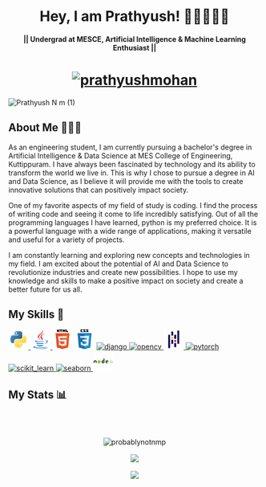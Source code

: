 <h1 align="center">Hey, I am  Prathyush! 👋🏼🧑🏻‍💻 </h1>
<h4 align="center">|| Undergrad at MESCE, Artificial Intelligence & Machine Learning Enthusiast ||</h4>
<h1 align="center">  <a href="https://twitter.com/prathyushnmohan" target="blank"><img src="https://img.shields.io/twitter/follow/prathyushnmohan?logo=twitter&style=for-the-badge" alt="prathyushmohan" /></a> </h1>
 

![Prathyush N m (1)](https://user-images.githubusercontent.com/85440373/151523098-8805ec66-2b25-43d4-acae-fb163d9b513e.png)


## About Me 👨🏻‍🎓

As an engineering student, I am currently pursuing a bachelor's degree in Artificial Intelligence & Data Science at MES College of Engineering, Kuttippuram. I have always been fascinated by technology and its ability to transform the world we live in. This is why I chose to pursue a degree in AI and Data Science, as I believe it will provide me with the tools to create innovative solutions that can positively impact society.

One of my favorite aspects of my field of study is coding. I find the process of writing code and seeing it come to life incredibly satisfying. Out of all the programming languages I have learned, python is my preferred choice. It is a powerful language with a wide range of applications, making it versatile and useful for a variety of projects.

I am constantly learning and exploring new concepts and technologies in my field. I am excited about the potential of AI and Data Science to revolutionize industries and create new possibilities. I hope to use my knowledge and skills to make a positive impact on society and create a better future for us all.

## My Skills 🍳

<p align="left"> <a href="https://www.w3schools.com/css/" target="_blank" rel="noreferrer"> <a href="https://www.python.org" target="_blank" rel="noreferrer"> <img src="https://raw.githubusercontent.com/devicons/devicon/master/icons/python/python-original.svg" alt="python" width="40" height="40"/> </a> <a href="https://www.w3.org/html/" target="_blank" rel="noreferrer"> <a href="https://www.java.com" target="_blank" rel="noreferrer"> <img src="https://raw.githubusercontent.com/devicons/devicon/master/icons/java/java-original.svg" alt="java" width="40" height="40"/> </a> <img src="https://raw.githubusercontent.com/devicons/devicon/master/icons/html5/html5-original-wordmark.svg" alt="html5" width="40" height="40"/> </a>
 <img src="https://raw.githubusercontent.com/devicons/devicon/master/icons/css3/css3-original-wordmark.svg" alt="css3" width="40" height="40"/> <a href="https://www.djangoproject.com/" target="_blank" rel="noreferrer"> <img src="https://cdn.worldvectorlogo.com/logos/django.svg" alt="django" width="40" height="40"/> </a> </a> <a href="https://opencv.org/" target="_blank" rel="noreferrer"> <img src="https://www.vectorlogo.zone/logos/opencv/opencv-icon.svg" alt="opencv" width="40" height="40"/> </a> <a href="https://pandas.pydata.org/" target="_blank" rel="noreferrer"> <img src="https://raw.githubusercontent.com/devicons/devicon/2ae2a900d2f041da66e950e4d48052658d850630/icons/pandas/pandas-original.svg" alt="pandas" width="40" height="40"/> </a>  <a href="https://pytorch.org/" target="_blank" rel="noreferrer"> <img src="https://www.vectorlogo.zone/logos/pytorch/pytorch-icon.svg" alt="pytorch" width="40" height="40"/> </a> <a href="https://scikit-learn.org/" target="_blank" rel="noreferrer"> <img src="https://upload.wikimedia.org/wikipedia/commons/0/05/Scikit_learn_logo_small.svg" alt="scikit_learn" width="40" height="40"/> </a> <a href="https://seaborn.pydata.org/" target="_blank" rel="noreferrer"> <img src="https://seaborn.pydata.org/_images/logo-mark-lightbg.svg" alt="seaborn" width="40" height="40"/> </a>  <a href="https://nodejs.org" target="_blank" rel="noreferrer"> <img src="https://raw.githubusercontent.com/devicons/devicon/master/icons/nodejs/nodejs-original-wordmark.svg" alt="nodejs" width="40" height="40"/> </a> </p>

## My Stats 📊

<br/>
<br/>
<p align="center">
    <img src="https://github-readme-stats.vercel.app/api?username=probablynotnmp&show_icons=true&locale=en&theme=nightowl" alt="probablynotnmp" />
 </p>
 <p align="center">
  <img align="center" src="https://github-readme-streak-stats.herokuapp.com/?user=probablynotnmp&theme=nightowl" />
 <br/>
 <br/>
 <img src = "https://github-readme-stats.vercel.app/api/top-langs/?username=probablynotnmp&layout=compact&theme=nightowl" />
</p>
    
